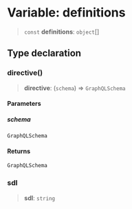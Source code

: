 # Variable: definitions

> `const` **definitions**: `object`[]

## Type declaration

### directive()

> **directive**: (`schema`) => `GraphQLSchema`

#### Parameters

##### schema

`GraphQLSchema`

#### Returns

`GraphQLSchema`

### sdl

> **sdl**: `string`
